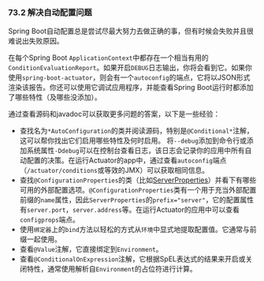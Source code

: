 ### 73.2 解决自动配置问题

Spring Boot自动配置总是尝试尽最大努力去做正确的事，但有时候会失败并且很难说出失败原因。

在每个Spring Boot `ApplicationContext`中都存在一个相当有用的`ConditionEvaluationReport`。如果开启`DEBUG`日志输出，你将会看到它。如果你使用`spring-boot-actuator`，则会有一个`autoconfig`的端点，它将以JSON形式渲染该报告。你还可以使用它调试应用程序，并能查看Spring Boot运行时都添加了哪些特性（及哪些没添加）。

通过查看源码和javadoc可以获取更多问题的答案，以下是一些经验：

* 查找名为`*AutoConfiguration`的类并阅读源码，特别是`@Conditional*`注解，这可以帮你找出它们启用哪些特性及何时启用。
将`--debug`添加到命令行或添加系统属性`-Ddebug`可以在控制台查看日志，该日志会记录你的应用中所有自动配置的决策。在运行Actuator的app中，通过查看`autoconfig`端点（`/actuator/conditions`或等效的JMX）可以获取相同信息。
* 查找`@ConfigurationProperties`的类（比如[ServerProperties](https://github.com/spring-projects/spring-boot/tree/v2.0.0.RELEASE/spring-boot-project/spring-boot-autoconfigure/src/main/java/org/springframework/boot/autoconfigure/web/ServerProperties.java)）并看下有哪些可用的外部配置选项。`@ConfigurationProperties`类有一个用于充当外部配置前缀的`name`属性，因此`ServerProperties`的`prefix="server"`，它的配置属性有`server.port`，`server.address`等。在运行Actuator的应用中可以查看`configprops`端点。
* 使用`绑定器`上的`bind`方法以轻松的方式从`环境`中显式地提取配置值。它通常与前缀一起使用。
* 查看`@Value`注解，它直接绑定到`Environment`。
* 查看`@ConditionalOnExpression`注解，它根据SpEL表达式的结果来开启或关闭特性，通常使用解析自`Environment`的占位符进行计算。

